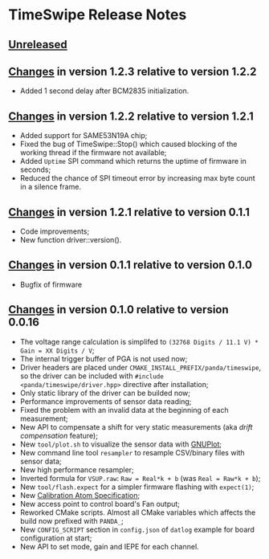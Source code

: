 # TimeSwipe Release Notes

## [Unreleased]

## [Changes][1.2.3] in version 1.2.3 relative to version 1.2.2

  - Added 1 second delay after BCM2835 initialization.

## [Changes][1.2.2] in version 1.2.2 relative to version 1.2.1

  - Added support for SAME53N19A chip;
  - Fixed the bug of TimeSwipe::Stop() which caused blocking of the working
  thread if the firmware not available;
  - Added `Uptime` SPI command which returns the uptime of firmware in seconds;
  - Reduced the chance of SPI timeout error by increasing max byte count in a
  silence frame.

## [Changes][1.2.1] in version 1.2.1 relative to version 0.1.1

  - Code improvements;
  - New function driver::version().

## [Changes][0.1.1] in version 0.1.1 relative to version 0.1.0

  - Bugfix of firmware

## [Changes][0.1.0] in version 0.1.0 relative to version 0.0.16

 - The voltage range calculation is simplifed to
 `(32768 Digits / 11.1 V) * Gain = XX Digits / V`;
 - The internal trigger buffer of PGA is not used now;
 - Driver headers are placed under `CMAKE_INSTALL_PREFIX/panda/timeswipe`, so
 the driver can be included with `#include <panda/timeswipe/driver.hpp>`
 directive after installation;
 - Only static library of the driver can be builded now;
 - Performance improvements of sensor data reading;
 - Fixed the problem with an invalid data at the beginning of each measurement;
 - New API to compensate a shift for very static measurements (aka *drift
 compensation* feature);
 - New `tool/plot.sh` to visualize the sensor data with [GNUPlot];
 - New command line tool `resampler` to resample CSV/binary files with sensor
 data;
 - New high performance resampler;
 - Inverted formula for `VSUP.raw`: `Raw = Real*k + b` (was `Real = Raw*k + b`);
 - New `tool/flash.expect` for a simpler firmware flashing with `expect(1)`;
 - New [Calibration Atom Specification](doc/CalibrationAtomSpecification.md);
 - New access point to control board's Fan output;
 - Reworked CMake scripts. Almost all CMake variables which affects the build
 now prefixed with `PANDA_`;
 - New `CONFIG_SCRIPT` section in `config.json` of `datlog` example for board
 configuration at start;
 - New API to set mode, gain and IEPE for each channel.

[Unreleased]: https://github.com/panda-official/timeswipe/compare/v1.2.3...HEAD
[1.2.3]: https://github.com/panda-official/timeswipe/compare/v1.2.2...v1.2.3
[1.2.2]: https://github.com/panda-official/timeswipe/compare/v1.2.1...v1.2.2
[1.2.1]: https://github.com/panda-official/timeswipe/compare/v0.1.1...v1.2.1
[0.1.1]: https://github.com/panda-official/timeswipe/compare/v0.1.0...v0.1.1
[0.1.0]: https://github.com/panda-official/timeswipe/compare/v0.0.16...v0.1.0
[GNUPlot]: http://www.gnuplot.info
